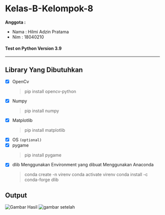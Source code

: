 # Kelas-B-Kelompok-8
**Anggota :**
- Nama : Hilmi Adzin Pratama
- Nim : 18040210

#### Test on Python Version 3.9  
---
## Library Yang Dibutuhkan
- [x] OpenCv
  >pip install opencv-python
- [x] Numpy
  >pip install numpy
- [x] Matplotlib
  >pip install matplotlib
- [x] OS `(optional)`
- [x] pygame
  >pip install pygame
- [x] dlib
  Menggunakan Environment yang dibuat Menggunakan Anaconda
  >conda create -n virenv
  conda activate virenv
  conda install -c conda-forge dlib

Output
--------

![Gambar Hasil](https://drive.google.com/uc?export=view&id=1ucxV8pfSCZpI4So9KaAhBxMrIRiOlped)
![gambar setelah](https://drive.google.com/uc?export=view&id=1zpPTXq7SvuEIU3ItMsXwSnGMavvvsrgz)
